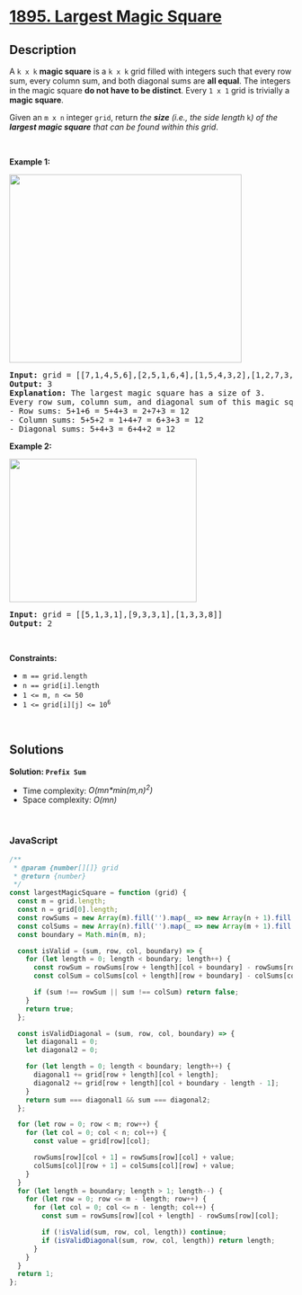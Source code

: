 # [1895. Largest Magic Square](https://leetcode.com/problems/largest-magic-square)

## Description

<div class="elfjS" data-track-load="description_content"><p>A <code>k x k</code> <strong>magic square</strong> is a <code>k x k</code> grid filled with integers such that every row sum, every column sum, and both diagonal sums are <strong>all equal</strong>. The integers in the magic square <strong>do not have to be distinct</strong>. Every <code>1 x 1</code> grid is trivially a <strong>magic square</strong>.</p>

<p>Given an <code>m x n</code> integer <code>grid</code>, return <em>the <strong>size</strong> (i.e., the side length </em><code>k</code><em>) of the <strong>largest magic square</strong> that can be found within this grid</em>.</p>

<p>&nbsp;</p>
<p><strong class="example">Example 1:</strong></p>
<img alt="" src="https://assets.leetcode.com/uploads/2021/05/29/magicsquare-grid.jpg" style="width: 413px; height: 335px;">
<pre><strong>Input:</strong> grid = [[7,1,4,5,6],[2,5,1,6,4],[1,5,4,3,2],[1,2,7,3,4]]
<strong>Output:</strong> 3
<strong>Explanation:</strong> The largest magic square has a size of 3.
Every row sum, column sum, and diagonal sum of this magic square is equal to 12.
- Row sums: 5+1+6 = 5+4+3 = 2+7+3 = 12
- Column sums: 5+5+2 = 1+4+7 = 6+3+3 = 12
- Diagonal sums: 5+4+3 = 6+4+2 = 12
</pre>

<p><strong class="example">Example 2:</strong></p>
<img alt="" src="https://assets.leetcode.com/uploads/2021/05/29/magicsquare2-grid.jpg" style="width: 333px; height: 255px;">
<pre><strong>Input:</strong> grid = [[5,1,3,1],[9,3,3,1],[1,3,3,8]]
<strong>Output:</strong> 2
</pre>

<p>&nbsp;</p>
<p><strong>Constraints:</strong></p>

<ul>
	<li><code>m == grid.length</code></li>
	<li><code>n == grid[i].length</code></li>
	<li><code>1 &lt;= m, n &lt;= 50</code></li>
	<li><code>1 &lt;= grid[i][j] &lt;= 10<sup>6</sup></code></li>
</ul>
</div>

<p>&nbsp;</p>

## Solutions

**Solution: `Prefix Sum`**

- Time complexity: <em>O(mn\*min(m,n)<sup>2</sup>)</em>
- Space complexity: <em>O(mn)</em>

<p>&nbsp;</p>

### **JavaScript**

```js
/**
 * @param {number[][]} grid
 * @return {number}
 */
const largestMagicSquare = function (grid) {
  const m = grid.length;
  const n = grid[0].length;
  const rowSums = new Array(m).fill('').map(_ => new Array(n + 1).fill(0));
  const colSums = new Array(n).fill('').map(_ => new Array(m + 1).fill(0));
  const boundary = Math.min(m, n);

  const isValid = (sum, row, col, boundary) => {
    for (let length = 0; length < boundary; length++) {
      const rowSum = rowSums[row + length][col + boundary] - rowSums[row + length][col];
      const colSum = colSums[col + length][row + boundary] - colSums[col + length][row];

      if (sum !== rowSum || sum !== colSum) return false;
    }
    return true;
  };

  const isValidDiagonal = (sum, row, col, boundary) => {
    let diagonal1 = 0;
    let diagonal2 = 0;

    for (let length = 0; length < boundary; length++) {
      diagonal1 += grid[row + length][col + length];
      diagonal2 += grid[row + length][col + boundary - length - 1];
    }
    return sum === diagonal1 && sum === diagonal2;
  };

  for (let row = 0; row < m; row++) {
    for (let col = 0; col < n; col++) {
      const value = grid[row][col];

      rowSums[row][col + 1] = rowSums[row][col] + value;
      colSums[col][row + 1] = colSums[col][row] + value;
    }
  }
  for (let length = boundary; length > 1; length--) {
    for (let row = 0; row <= m - length; row++) {
      for (let col = 0; col <= n - length; col++) {
        const sum = rowSums[row][col + length] - rowSums[row][col];

        if (!isValid(sum, row, col, length)) continue;
        if (isValidDiagonal(sum, row, col, length)) return length;
      }
    }
  }
  return 1;
};
```
